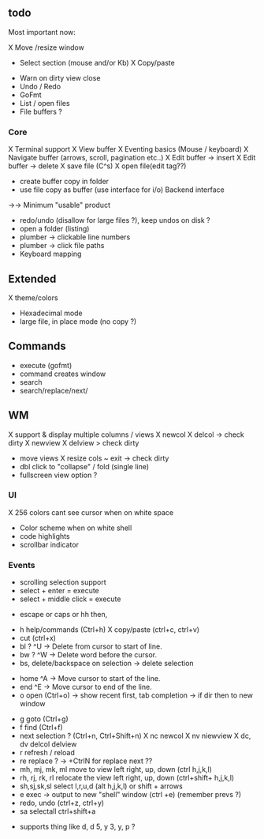 ## todo

Most important now:

X Move /resize window
+ Select section (mouse and/or Kb)
X Copy/paste
- Warn on dirty view close
- Undo / Redo
- GoFmt
- List / open files
- File buffers ?

### Core
X Terminal support
X View buffer
X Eventing basics (Mouse / keyboard)
X Navigate buffer (arrows, scroll, pagination etc..)
X Edit buffer -> insert
X Edit buffer -> delete
X save file (C^s)
X open file(edit tag??)
- create buffer copy in folder
- use file copy as buffer (use interface for i/o) Backend interface

->-> Minimum "usable" product

- redo/undo (disallow for large files ?), keep undos on disk ?
- open a folder (listing)
- plumber -> clickable line numbers
- plumber -> click file paths
- Keyboard mapping

## Extended
X theme/colors
- Hexadecimal mode
- large file, in place mode (no copy ?)

## Commands
- execute (gofmt)
- command creates window
- search
- search/replace/next/

## WM
X support & display multiple columns / views
X newcol
X  delcol -> check dirty
X newview
X delview > check dirty
- move views
X resize cols
~ exit -> check dirty
- dbl click to "collapse" / fold (single line)
- fullscreen view option ?

### UI
X 256 colors cant see cursor when on white space
- Color scheme when on white shell
- code highlights
- scrollbar indicator

### Events
- scrolling selection support
- select + enter = execute
- select + middle click = execute
+ escape or caps or hh then,
- h help/commands (Ctrl+h)
X copy/paste (ctrl+c, ctrl+v)
- cut (ctrl+x)
- bl ? ^U -> Delete from cursor to start of line.
- bw ? ^W -> Delete word before the cursor.
- bs, delete/backspace on selection -> delete selection
+ home ^A -> Move cursor to start of the line.
+ end ^E -> Move cursor to end of the line.
+ o open (Ctrl+o) -> show recent first, tab completion -> if dir then to new window
- g goto (Ctrl+g)
- f find (Ctrl+f)
- next selection ? (Ctrl+n, Ctrl+Shift+n)
X nc newcol 
X nv niewview
X dc, dv delcol delview
- r refresh / reload
- re replace ? -> +CtrlN for replace next ??
- mh, mj, mk, ml move to view left right, up, down  (ctrl h,j,k,l)
- rh, rj, rk, rl relocate the view left right, up, down  (ctrl+shift+ h,j,k,l)
- sh,sj,sk,sl select l,r,u,d (alt h,j,k,l) or shift + arrows
- e exec -> output to new "shell" window (ctrl +e) (remember prevs ?)
- redo, undo (ctrl+z, ctrl+y)
- sa selectall ctrl+shift+a
+ supports thing like d, d 5, y 3, y, p ?
